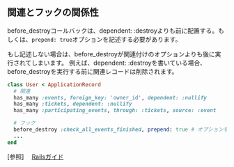 ## 関連とフックの関係性

before_destroyコールバックは、dependent: :destroyよりも前に配置する。もしくは、`prepend: true`オプションを記述する必要があります。

もし記述しない場合は、before_destroyが関連付けのオプションよりも後に実行されてしまいます。
例えば、dependent: :destroyを書いている場合、before_destroyを実行する前に関連レコードは削除されます。

~~~~Ruby
class User < ApplicationRecord
  # 関連
  has_many :events, foreign_key: 'owner_id', dependent: :nullify
  has_many :tickets, dependent: :nullify
  has_many :participating_events, through: :tickets, source: :event

  # フック
  before_destroy :check_all_events_finished, prepend: true # オプションを追記します。
  ...
end
~~~~

[参照] 　[Railsガイド](https://railsguides.jp/active_record_callbacks.html#%E3%82%AA%E3%83%96%E3%82%B8%E3%82%A7%E3%82%AF%E3%83%88%E3%81%AEdestroy)
